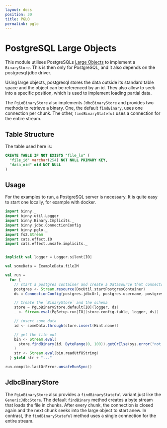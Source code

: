 ```yaml
---
layout: docs
position: 30
title: PGLO
permalink: pglo
---
```


# PostgreSQL Large Objects

This module utilises PostgreSQLs [Large
Objects](https://www.postgresql.org/docs/current/largeobjects.html) to
implement a `BinaryStore`. This is then only for PostgreSQL, and it
also depends on the postgresql jdbc driver.

Using large objects, postgresql stores the data outside its standard
table space and the object can be referenced by an id. They also allow
to seek into a specific position, which is used to implement loading
partial data.

The `PgLoBinaryStore` also implements `JdbcBinaryStore` and provides
two methods to retrieve a binary. One, the default `findBinary`, uses
one connection per chunk. The other, `findBinaryStateful` uses a
connection for the entire stream.

## Table Structure

The table used here is:

```sql
CREATE TABLE IF NOT EXISTS "file_lo" (
  "file_id" varchar(254) NOT NULL PRIMARY KEY,
  "data_oid" oid NOT NULL
)
```

## Usage

For the examples to run, a PostgreSQL server is necessary. It is quite
easy to start one locally, for example with docker.

```scala mdoc
import binny._
import binny.util.Logger
import binny.Binary.Implicits._
import binny.jdbc.ConnectionConfig
import binny.pglo._
import fs2.Stream
import cats.effect.IO
import cats.effect.unsafe.implicits._


implicit val logger = Logger.silent[IO]

val someData = ExampleData.file2M

val run =
  for {
    // start a postgres container and create a DataSource that connects to it
    postgres <- Stream.resource(DocUtil.startPostgresContainer)
    ds = ConnectionConfig(postgres.jdbcUrl, postgres.username, postgres.password).dataSource

    // Create the `BinaryStore` and the schema
    store = PgLoBinaryStore.default[IO](logger, ds)
    _ <- Stream.eval(PgSetup.run[IO](store.config.table, logger, ds))

    // insert some data
    id <- someData.through(store.insert(Hint.none))

    // get the file out
    bin <- Stream.eval(
      store.findBinary(id, ByteRange(0, 100)).getOrElse(sys.error("not found"))
    )
    str <- Stream.eval(bin.readUtf8String)
  } yield str + "..."

run.compile.lastOrError.unsafeRunSync()
```

## JdbcBinaryStore

The `PgLoBinaryStore` also provides a `findBinaryStateful` variant
just like the `GenericJdbcStore`. The default `findBinary` method
creates a byte stream that loads the file in chunks. After every
chunk, the connection is closed again and the next chunk seeks into
the large object to start anew. In contrast, the `findBinaryStateful`
method uses a single connection for the entire stream.

